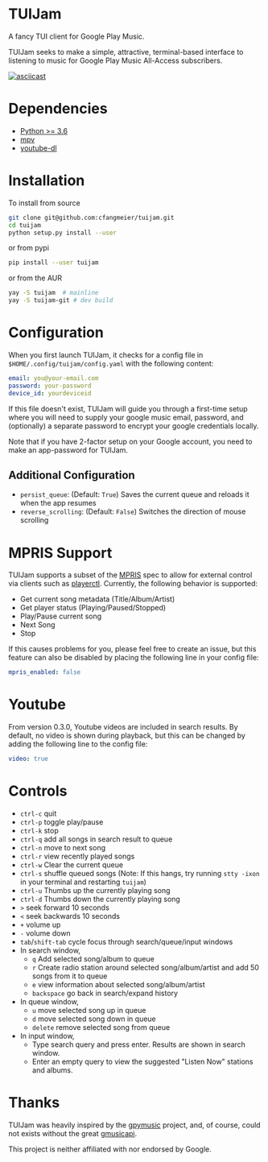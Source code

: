 # TUIJam
A fancy TUI client for Google Play Music.

TUIJam seeks to make a simple, attractive, terminal-based interface to
listening to music for Google Play Music All-Access subscribers.

[![asciicast](https://asciinema.org/a/155875.png)](https://asciinema.org/a/155875)

# Dependencies
* [Python >= 3.6](https://www.python.org/downloads)
* [mpv](https://mpv.io)
* [youtube-dl](https://rg3.github.io/youtube-dl/)

# Installation
To install from source
```bash
git clone git@github.com:cfangmeier/tuijam.git
cd tuijam
python setup.py install --user
```

or from pypi
```bash
pip install --user tuijam
```

or from the AUR
```bash
yay -S tuijam  # mainline
yay -S tuijam-git # dev build
```

# Configuration
When you first launch TUIJam, it checks for a config file in `$HOME/.config/tuijam/config.yaml` with the following content:
```yaml
email: you@your-email.com
password: your-password
device_id: yourdeviceid
```
If this file doesn't exist, TUIJam will guide you through a first-time setup where you will need to supply your google music email, password, and (optionally) a separate password to encrypt your google credentials locally.

Note that if you have 2-factor setup on your Google account, you need to make
an app-password for TUIJam.

## Additional Configuration

  - `persist_queue`: (Default: `True`) Saves the current queue and reloads it when the app resumes
  - `reverse_scrolling`: (Default: `False`) Switches the direction of mouse scrolling

# MPRIS Support
TUIJam supports a subset of the [MPRIS](https://specifications.freedesktop.org/mpris-spec/latest/) spec to allow for external control via clients such as [playerctl](https://github.com/acrisci/playerctl). Currently, the following behavior is supported:

  - Get current song metadata (Title/Album/Artist)
  - Get player status (Playing/Paused/Stopped)
  - Play/Pause current song
  - Next Song
  - Stop

If this causes problems for you, please feel free to create an issue, but this feature can also be disabled by placing the following line in your config file:

```yaml
mpris_enabled: false
```
# Youtube
From version 0.3.0, Youtube videos are included in search results. By default, no video is shown during playback, but this can be changed by adding the following line to the config file:

```yaml
video: true
```


# Controls
  - `ctrl-c` quit
  - `ctrl-p` toggle play/pause
  - `ctrl-k` stop
  - `ctrl-q` add all songs in search result to queue
  - `ctrl-n` move to next song
  - `ctrl-r` view recently played songs
  - `ctrl-w` Clear the current queue
  - `ctrl-s` shuffle queued songs (Note: If this hangs, try running `stty -ixon` in your terminal and restarting `tuijam`)
  - `ctrl-u` Thumbs up the currently playing song
  - `ctrl-d` Thumbs down the currently playing song
  - `>` seek forward 10 seconds
  - `<` seek backwards 10 seconds
  - `+` volume up
  - `-` volume down
  - `tab`/`shift-tab` cycle focus through search/queue/input windows
  - In search window,
    - `q` Add selected song/album to queue
    - `r` Create radio station around selected song/album/artist and add 50 songs from it to queue
    - `e` view information about selected song/album/artist
    - `backspace` go back in search/expand history
  - In queue window,
    - `u` move selected song up in queue
    - `d` move selected song down in queue
    - `delete` remove selected song from queue
  - In input window,
    - Type search query and press enter. Results are shown in search window.
    - Enter an empty query to view the suggested "Listen Now" stations and albums.


# Thanks
TUIJam was heavily inspired by the
[gpymusic](https://github.com/christopher-dG/gpymusic) project, and, of course,
could not exists without the great
[gmusicapi](https://github.com/simon-weber/gmusicapi).

This project is neither affiliated with nor endorsed by Google.
